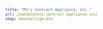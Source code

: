 ```yaml
---
title: "MJ's Contract Appliance, Inc."
url: /oakdale/mjs-contract-appliance-inc/
shop: Haushaltsgeräte
---
```

